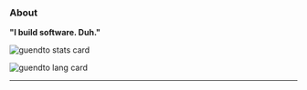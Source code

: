 ### About

**"I build software. Duh."**

![guendto stats card](https://github-readme-stats.vercel.app/api?username=guendto&include_all_commits=trueo&count_private=true&show_icons=true&hide_border=true&hide=prs,issues,contribs&theme=gotham)

![guendto lang card](https://github-readme-stats.vercel.app/api/top-langs/?username=guendto&exclude_repo=&hide=roff,makefile&langs_count=10&card_width=445&theme=gotham&layout=compact)

---

<!--
Here are some ideas to get you started:

- 🔭 I’m currently working on ...
- 🌱 I’m currently learning ...
- 👯 I’m looking to collaborate on ...
- 🤔 I’m looking for help with ...
- 💬 Ask me about ...
- 📫 How to reach me: ...
- 😄 Pronouns: ...
- ⚡ Fun fact: ...
-->

